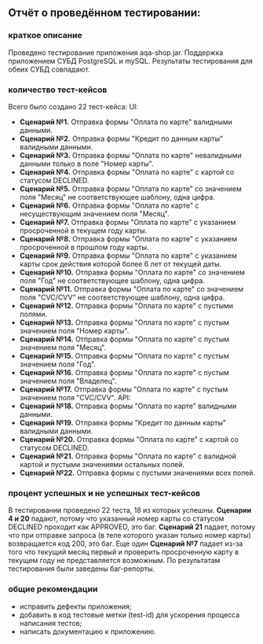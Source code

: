 ## Отчёт о проведённом тестировании:

### краткое описание
Проведено тестирование приложения aqa-shop.jar. Поддержка приложением СУБД PostgreSQL и mySQL.
Результаты тестирования для обеих СУБД совпадают.

### количество тест-кейсов
Всего было создано 22 тест-кейса:
UI:
- **Сценарий №1.** Отправка формы "Оплата по карте" валидными данными. 
- **Сценарий №2.** Отправка формы "Кредит по данным карты" валидными данными.
- **Сценарий №3.** Отправка формы "Оплата по карте" невалидными данными только в поле "Номер карты".
- **Сценарий №4.** Отправка формы "Оплата по карте" с картой со статусом DECLINED.
- **Сценарий №5.** Отправка формы "Оплата по карте" со значением поля "Месяц" не соответствующее шаблону, одна цифра.
- **Сценарий №6.** Отправка формы "Оплата по карте" с несуществующим значением поля "Месяц".
- **Сценарий №7.** Отправка формы "Оплата по карте" с указанием просроченной в текущем году карты.
- **Сценарий №8.** Отправка формы "Оплата по карте" с указанием просроченной в прошлом году карты.
- **Сценарий №9.** Отправка формы "Оплата по карте" с указанием карты срок действия которой более 6 лет от текущей даты.
- **Сценарий №10.** Отправка формы "Оплата по карте" со значением поля "Год" не соответствующее шаблону, одна цифра.
- **Сценарий №11.** Отправка формы "Оплата по карте" со значением поля "CVC/CVV" не соответствующее шаблону, одна цифра.
- **Сценарий №12.** Отправка формы "Оплата по карте" с пустыми полями.
- **Сценарий №13.** Отправка формы "Оплата по карте" с пустым значением поля "Номер карты".
- **Сценарий №14.** Отправка формы "Оплата по карте" с пустым значением поля "Месяц".
- **Сценарий №15.** Отправка формы "Оплата по карте" с пустым значением поля "Год".
- **Сценарий №16.** Отправка формы "Оплата по карте" с пустым значением поля "Владелец".
- **Сценарий №17.** Отправка формы "Оплата по карте" с пустым значением поля "CVC/CVV".
API:
- **Сценарий №18.** Отправка формы "Оплата по карте" валидными данными.
- **Сценарий №19.** Отправка формы "Кредит по данным карты" валидными данными.
- **Сценарий №20.** Отправка формы "Оплата по карте" с картой со статусом DECLINED.
- **Сценарий №21.** Отправка формы "Оплата по карте" с валидной картой и пустыми значениями остальных полей.
- **Сценарий №22.** Отправка формы с пустыми значениями всех полей.

### процент успешных и не успешных тест-кейсов
В тестировании проведено 22 теста, 18 из которых успешны.
**Сценарии 4 и 20** падают, потому что указанный номер карты со статусом DECLINED проходит как APPROVED, это баг.
**Сценарий 21** падает, потому что при отправке запроса (в теле которого указан только номер карты) возвращается код 200, это баг. 
Еще один **Сценарий №7** падает из-за того что текущий месяц первый и проверить просроченную карту в текущем году не представляется возможным. 
По результатам тестирования были заведены баг-репорты.

### общие рекомендации
- исправить дефекты приложения;
- добавить в код тестовые метки (test-id) для ускорения процесса написания тестов;
- написать документацию к приложению.
